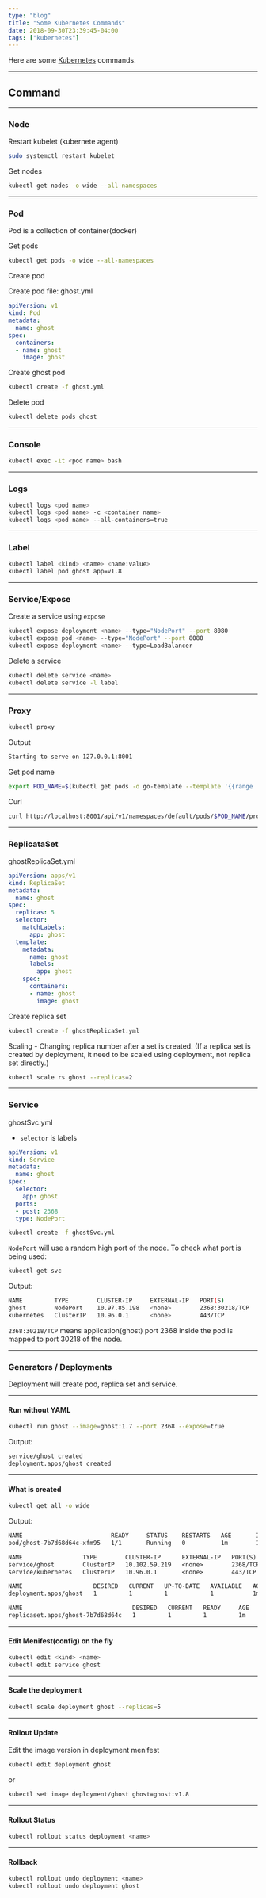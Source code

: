 ```yaml
---
type: "blog"
title: "Some Kubernetes Commands"
date: 2018-09-30T23:39:45-04:00
tags: ["kubernetes"]
---
```

<!--more-->

Here are some [Kubernetes](https://k8s.io) commands.

---

## Command

---

### Node

Restart kubelet (kubernete agent)

```sh
sudo systemctl restart kubelet
```

Get nodes

```sh
kubectl get nodes -o wide --all-namespaces
```

---

### Pod

Pod is a collection of container(docker)

Get pods

```sh
kubectl get pods -o wide --all-namespaces
```

Create pod

Create pod file: ghost.yml

```yaml
apiVersion: v1
kind: Pod
metadata:
  name: ghost
spec:
  containers:
  - name: ghost
    image: ghost
```

Create ghost pod

```sh
kubectl create -f ghost.yml
```

Delete pod

```sh
kubectl delete pods ghost
```

---

### Console

```sh
kubectl exec -it <pod name> bash
```

---

### Logs

```sh
kubectl logs <pod name>
kubectl logs <pod name> -c <container name>
kubectl logs <pod name> --all-containers=true
```

---

### Label

```sh
kubectl label <kind> <name> <name:value>
kubectl label pod ghost app=v1.8
```

---

### Service/Expose

Create a service using `expose`

```sh
kubectl expose deployment <name> --type="NodePort" --port 8080
kubectl expose pod <name> --type="NodePort" --port 8080
kubectl expose deployment <name> --type=LoadBalancer
```

Delete a service

```sh
kubectl delete service <name>
kubectl delete service -l label
```

---

### Proxy

```sh
kubectl proxy
```

Output

```sh
Starting to serve on 127.0.0.1:8001
```

Get pod name

```sh
export POD_NAME=$(kubectl get pods -o go-template --template '{{range .items}}{{.metadata.name}}{{"\n"}}{{end}}')
```

Curl

```sh
curl http://localhost:8001/api/v1/namespaces/default/pods/$POD_NAME/proxy/
```

---

### ReplicataSet

ghostReplicaSet.yml

```yaml
apiVersion: apps/v1
kind: ReplicaSet
metadata:
  name: ghost
spec:
  replicas: 5
  selector:
    matchLabels:
      app: ghost
  template:
    metadata:
      name: ghost
      labels:
        app: ghost
    spec:
      containers:
      - name: ghost
        image: ghost
```

Create replica set

```sh
kubectl create -f ghostReplicaSet.yml
```

Scaling - Changing replica number after a set is created. (If a replica set is created by deployment, it need to be scaled using deployment, not replica set directly.)

```sh
kubectl scale rs ghost --replicas=2
```

---

### Service

ghostSvc.yml

- `selector` is labels

```yaml
apiVersion: v1
kind: Service
metadata:
  name: ghost
spec:
  selector:
    app: ghost
  ports:
  - post: 2368
  type: NodePort
```

```sh
kubectl create -f ghostSvc.yml
```

`NodePort` will use a random high port of the node. To check what port
is being used:

```sh
kubectl get svc
```

Output:

```sh
NAME         TYPE        CLUSTER-IP     EXTERNAL-IP   PORT(S)          AGE
ghost        NodePort    10.97.85.198   <none>        2368:30218/TCP   1h
kubernetes   ClusterIP   10.96.0.1      <none>        443/TCP          2h
```

`2368:30218/TCP` means application(ghost) port 2368 inside the pod is
mapped to port 30218 of the node.

---

### Generators / Deployments

Deployment will create pod, replica set and service.

---

#### Run without YAML

```sh
kubectl run ghost --image=ghost:1.7 --port 2368 --expose=true
```

Output:

```sh
service/ghost created
deployment.apps/ghost created
```

---

#### What is created

```sh
kubectl get all -o wide
```

Output:

```txt
NAME                         READY     STATUS    RESTARTS   AGE       IP          NODE      NOMINATED NODE
pod/ghost-7b7d68d64c-xfm95   1/1       Running   0          1m        10.32.0.3   u64s02    <none>

NAME                 TYPE        CLUSTER-IP      EXTERNAL-IP   PORT(S)    AGE       SELECTOR
service/ghost        ClusterIP   10.102.59.219   <none>        2368/TCP   1m        run=ghost
service/kubernetes   ClusterIP   10.96.0.1       <none>        443/TCP    3h        <none>

NAME                    DESIRED   CURRENT   UP-TO-DATE   AVAILABLE   AGE       CONTAINERS   IMAGES    SELECTOR
deployment.apps/ghost   1         1         1            1           1m        ghost        ghost     run=ghost

NAME                               DESIRED   CURRENT   READY     AGE       CONTAINERS   IMAGES    SELECTOR
replicaset.apps/ghost-7b7d68d64c   1         1         1         1m        ghost        ghost     pod-template-hash=3638248207,run=ghost
```

---

#### Edit Menifest(config) on the fly

```sh
kubectl edit <kind> <name>
kubectl edit service ghost
```

---

#### Scale the deployment

```sh
kubectl scale deployment ghost --replicas=5
```

---

#### Rollout Update

Edit the image version in deployment menifest

```sh
kubectl edit deployment ghost
```

or

```sh
kubectl set image deployment/ghost ghost=ghost:v1.8
```

---

#### Rollout Status

```sh
kubectl rollout status deployment <name>
```

---

#### Rollback

```sh
kubectl rollout undo deployment <name>
kubectl rollout undo deployment ghost
```